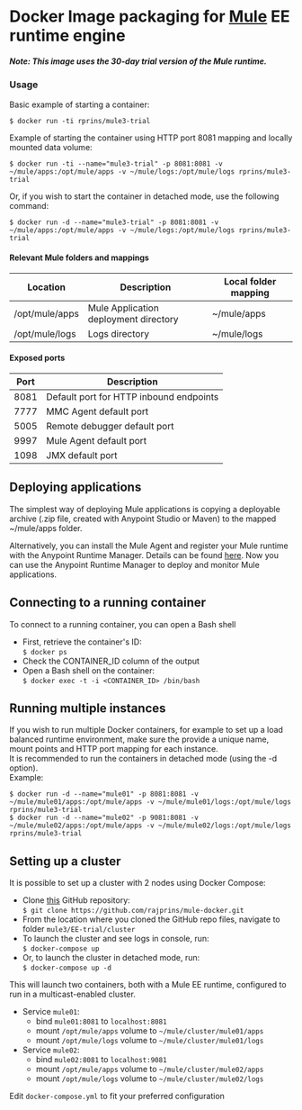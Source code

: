 
# Docker Image packaging for [Mule](https://www.mulesoft.com/platform/mule)  EE runtime engine

##### Note: This image uses the 30-day trial version of the Mule runtime.


### Usage
Basic example of starting a container:
```
$ docker run -ti rprins/mule3-trial
```

Example of starting the container using HTTP port 8081 mapping and locally mounted data volume:  
```
$ docker run -ti --name="mule3-trial" -p 8081:8081 -v ~/mule/apps:/opt/mule/apps -v ~/mule/logs:/opt/mule/logs rprins/mule3-trial
```

Or, if you wish to start the container in detached mode, use the following command:   
```
$ docker run -d --name="mule3-trial" -p 8081:8081 -v ~/mule/apps:/opt/mule/apps -v ~/mule/logs:/opt/mule/logs rprins/mule3-trial
```


#### Relevant Mule folders and mappings
| Location          | Description                            | Local folder mapping |
|------------------ |----------------------------------------|----------------------|
|/opt/mule/apps     | Mule Application deployment directory  | ~/mule/apps          |
|/opt/mule/logs     | Logs directory                         | ~/mule/logs          |


#### Exposed ports
| Port | Description                                                    |
|----- |----------------------------------------------------------------|
| 8081 | Default port for HTTP inbound endpoints                        |
| 7777 | MMC Agent default port                                         |
| 5005 | Remote debugger default port                                   |
| 9997 | Mule Agent default port                                        |
| 1098 | JMX default port                                               |


## Deploying applications
The simplest way of deploying Mule applications is copying a deployable archive (.zip file, created with Anypoint Studio or Maven) to the mapped ~/mule/apps folder.

Alternatively, you can install the Mule Agent and register your Mule runtime with the Anypoint Runtime Manager. Details can be found [here](https://docs.mulesoft.com/runtime-manager/managing-servers#add-a-server). Now you can use the Anypoint Runtime Manager to deploy and monitor Mule applications.


## Connecting to a running container
To connect to a running container, you can open a Bash shell
* First, retrieve the container's ID:  
`$ docker ps`
* Check the CONTAINER_ID column of the output
* Open a Bash shell on the container:  
`$ docker exec -t -i <CONTAINER_ID> /bin/bash`



## Running multiple instances
If you wish to run multiple Docker containers, for example to set up a load balanced runtime environment, make sure the provide a unique name, mount points and HTTP port mapping for each instance.  
It is recommended to run the containers in detached mode (using the -d option).  
Example:

```
$ docker run -d --name="mule01" -p 8081:8081 -v ~/mule/mule01/apps:/opt/mule/apps -v ~/mule/mule01/logs:/opt/mule/logs rprins/mule3-trial
$ docker run -d --name="mule02" -p 9081:8081 -v ~/mule/mule02/apps:/opt/mule/apps -v ~/mule/mule02/logs:/opt/mule/logs rprins/mule3-trial
```


## Setting up a cluster
It is possible to set up a cluster with 2 nodes using Docker Compose:
* Clone [this](https://github.com/rajprins/mule-docker) GitHub repository:  
`$ git clone https://github.com/rajprins/mule-docker.git`
* From the location where you cloned the GitHub repo files, navigate to folder `mule3/EE-trial/cluster`
* To launch the cluster and see logs in console, run:  
`$ docker-compose up`
* Or, to launch the cluster in detached mode, run:  
`$ docker-compose up -d`


This will launch two containers, both with a Mule EE runtime, configured to run in a multicast-enabled cluster.
* Service `mule01`:
  * bind `mule01:8081` to `localhost:8081`
  * mount `/opt/mule/apps` volume to `~/mule/cluster/mule01/apps`
  * mount `/opt/mule/logs` volume to `~/mule/cluster/mule01/logs`
* Service `mule02`:
  * bind `mule02:8081` to `localhost:9081`
  * mount `/opt/mule/apps` volume to `~/mule/cluster/mule02/apps`
  * mount `/opt/mule/logs` volume to `~/mule/cluster/mule02/logs`

Edit `docker-compose.yml` to fit your preferred configuration
